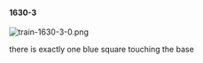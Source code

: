 #### 1630-3
![train-1630-3-0.png](https://github.com/lil-lab/nlvr/raw/master/nlvr/train/images/38/train-1630-3-0.png "train-1630-3-0.png")

there is exactly one blue square touching the base
